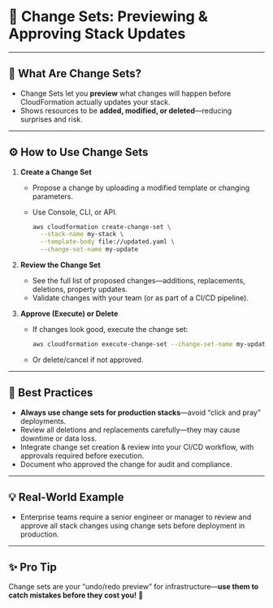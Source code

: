 # 🔄 Change Sets: Previewing & Approving Stack Updates

---

## 👀 **What Are Change Sets?**

* Change Sets let you **preview** what changes will happen before CloudFormation actually updates your stack.
* Shows resources to be **added, modified, or deleted**—reducing surprises and risk.

---

## ⚙️ **How to Use Change Sets**

1. **Create a Change Set**

   * Propose a change by uploading a modified template or changing parameters.
   * Use Console, CLI, or API.

     ```sh
     aws cloudformation create-change-set \
       --stack-name my-stack \
       --template-body file://updated.yaml \
       --change-set-name my-update
     ```

2. **Review the Change Set**

   * See the full list of proposed changes—additions, replacements, deletions, property updates.
   * Validate changes with your team (or as part of a CI/CD pipeline).

3. **Approve (Execute) or Delete**

   * If changes look good, execute the change set:

     ```sh
     aws cloudformation execute-change-set --change-set-name my-update --stack-name my-stack
     ```
   * Or delete/cancel if not approved.

---

## 🚦 **Best Practices**

* **Always use change sets for production stacks**—avoid “click and pray” deployments.
* Review all deletions and replacements carefully—they may cause downtime or data loss.
* Integrate change set creation & review into your CI/CD workflow, with approvals required before execution.
* Document who approved the change for audit and compliance.

---

## 💡 **Real-World Example**

* Enterprise teams require a senior engineer or manager to review and approve all stack changes using change sets before deployment in production.

---

## ✨ **Pro Tip**

Change sets are your “undo/redo preview” for infrastructure—**use them to catch mistakes before they cost you!** 🧐
